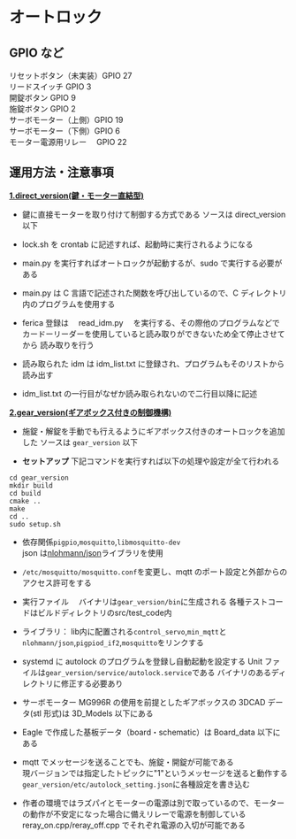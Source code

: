 # オートロック

## GPIO など

リセットボタン（未実装）GPIO 27  
リードスイッチ GPIO 3  
開錠ボタン GPIO 9  
施錠ボタン GPIO 2  
サーボモーター（上側）GPIO 19  
サーボモーター（下側）GPIO 6  
モーター電源用リレー　 GPIO 22

## 運用方法・注意事項

<ins>**1.direct_version(鍵・モーター直結型)**</ins>

- 鍵に直接モーターを取り付けて制御する方式である
  ソースは direct_version 以下

- lock.sh を crontab に記述すれば、起動時に実行されるようになる

- main.py を実行すればオートロックが起動するが、sudo で実行する必要がある

- main.py は C 言語で記述された関数を呼び出しているので、C ディレクトリ内のプログラムを使用する

- ferica 登録は　 read_idm.py 　を実行する、その際他のプログラムなどで
  カードーリーダーを使用していると読み取りができないため全て停止させてから
  読み取りを行う

- 読み取られた idm は idm_list.txt に登録され、プログラムもそのリストから読み出す

- idm_list.txt の一行目がなぜか読み取られないので二行目以降に記述

<ins>**2.gear_version(ギアボックス付きの制御機構)**</ins>

- 施錠・解錠を手動でも行えるようにギアボックス付きのオートロックを追加した
  ソースは `gear_version` 以下

- **セットアップ**
下記コマンドを実行すれば以下の処理や設定が全て行われる
```
cd gear_version
mkdir build
cd build
cmake ..
make
cd ..
sudo setup.sh
```

- 依存関係`pigpio`,`mosquitto`,`libmosquitto-dev`  
  json は[nlohmann/json](https://github.com/nlohmann/json)ライブラリを使用

- `/etc/mosquitto/mosquitto.conf`を変更し、mqtt のポート設定と外部からのアクセス許可をする

- 実行ファイル
　バイナリは`gear_version/bin`に生成される
  各種テストコードはビルドディレクトリのsrc/test_code内

- ライブラリ：
  lib内に配置される`control_servo`,`min_mqtt`と`nlohmann/json`,`pigpiod_if2`,`mosquitto`をリンクする

- systemd に autolock のプログラムを登録し自動起動を設定する
  Unit ファイルは`gear_version/service/autolock.service`である
  バイナリのあるディレクトリに修正する必要あり

- サーボモーター MG996R の使用を前提としたギアボックスの 3DCAD データ(stl 形式)は 3D_Models 以下にある

- Eagle で作成した基板データ（board・schematic）は Board_data 以下にある

- mqtt でメッセージを送ることでも、施錠・開錠が可能である  
  現バージョンでは指定したトピックに"1"というメッセージを送ると動作する  
  `gear_version/etc/autolock_setting.json`に各種設定を書き込む

- 作者の環境ではラズパイとモーターの電源は別で取っているので、モーターの動作が不安定になった場合に備えリレーで電源を制御している
  reray_on.cpp/reray_off.cpp でそれぞれ電源の入切が可能である
